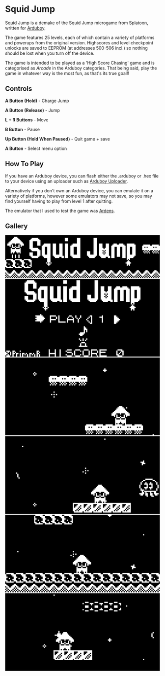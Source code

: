 # Squid Jump

Squid Jump is a demake of the Squid Jump microgame from Splatoon, written for [Arduboy](https://www.arduboy.com).

The game features 25 levels, each of which contain a variety of platforms and powerups from the original version. Highscores and level checkpoint unlocks are saved to EEPROM (at addresses 500-506 incl.) so nothing should be lost when you turn off the device.

The game is intended to be played as a 'High Score Chasing' game and is categorised as *Arcade* in the Arduboy categories. That being said, play the game in whatever way is the most fun, as that's its true goal!!

## Controls

**A Button (Hold)** - Charge Jump

**A Button (Release)** - Jump

**L + R Buttons** - Move

**B Button** - Pause

**Up Button (Hold When Paused)** - Quit game + save

**A Button** - Select menu option


## How To Play

If you have an Arduboy device, you can flash either the .arduboy or .hex file to your device using an uploader such as [Arduboy Uploader](https://github.com/eried/ArduboyUploader).

Alternatively if you don't own an Arduboy device, you can emulate it on a variety of platforms, however some emulators may not save, so you may find yourself having to play from level 1 after quitting.

The emulator that I used to test the game was [Ardens](https://github.com/tiberiusbrown/Ardens/).

## Gallery

![Banner](Screenshots/Banner.png)
![Title Screen](Screenshots/Titlex4.png)
![Gameplay 1](Screenshots/Jelliesx4.png)
![Gameplay 2](Screenshots/Jellyfishx4.png)
![Gameplay 3](Screenshots/Poisonx4.png)
![Gameplay 4](Screenshots/Icex4.png)